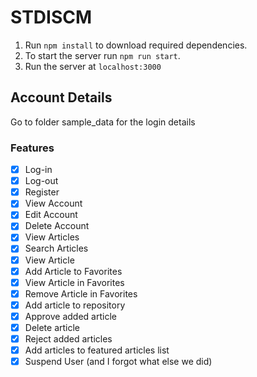 # STDISCM

1. Run `npm install` to download required dependencies.
2. To start the server run `npm run start`.
3. Run the server at `localhost:3000`

## Account Details
Go to folder sample_data for the login details

### Features

- [x] Log-in
- [x] Log-out
- [x] Register
- [x] View Account
- [x] Edit Account
- [x] Delete Account
- [x] View Articles
- [x] Search Articles
- [x] View Article
- [x] Add Article to Favorites
- [x] View Article in Favorites
- [x] Remove Article in Favorites
- [x] Add article to repository
- [x] Approve added article
- [x] Delete article
- [x] Reject added articles
- [x] Add articles to featured articles list
- [x] Suspend User (and I forgot what else we did)
